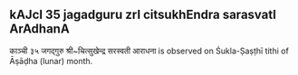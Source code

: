 ## kAJcI 35 jagadguru zrI citsukhEndra sarasvatI ArAdhanA

काञ्ची ३५ जगद्गुरु श्री~चित्सुखेन्द्र सरस्वती आराधना is observed on Śukla-Ṣaṣṭhī tithi of Āṣāḍha (lunar) month.



